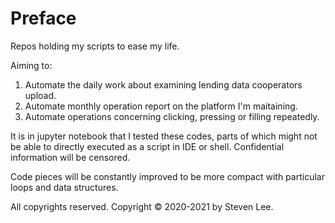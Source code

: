 # Preface

Repos holding my scripts to ease my life. 

Aiming to: 
1. Automate the daily work about examining lending data cooperators upload. 
2. Automate monthly operation report on the platform I'm maitaining.
3. Automate operations concerning clicking, pressing or filling repeatedly.

It is in jupyter notebook that I tested these codes, parts of which might not be able to directly executed as a script in IDE or shell. Confidential information will be censored.

Code pieces will be constantly improved to be more compact with particular loops and data structures.

All copyrights reserved. Copyright © 2020-2021 by Steven Lee.
